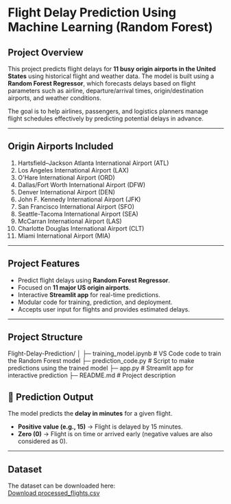 # Flight Delay Prediction Using Machine Learning (Random Forest)

## Project Overview
This project predicts flight delays for **11 busy origin airports in the United States** using historical flight and weather data. The model is built using a **Random Forest Regressor**, which forecasts delays based on flight parameters such as airline, departure/arrival times, origin/destination airports, and weather conditions.  

The goal is to help airlines, passengers, and logistics planners manage flight schedules effectively by predicting potential delays in advance.

---

## Origin Airports Included
1. Hartsfield–Jackson Atlanta International Airport (ATL)  
2. Los Angeles International Airport (LAX)  
3. O'Hare International Airport (ORD)  
4. Dallas/Fort Worth International Airport (DFW)  
5. Denver International Airport (DEN)  
6. John F. Kennedy International Airport (JFK)  
7. San Francisco International Airport (SFO)  
8. Seattle-Tacoma International Airport (SEA)  
9. McCarran International Airport (LAS)  
10. Charlotte Douglas International Airport (CLT)  
11. Miami International Airport (MIA)  

---

## Project Features
- Predict flight delays using **Random Forest Regressor**.  
- Focused on **11 major US origin airports**.  
- Interactive **Streamlit app** for real-time predictions.  
- Modular code for training, prediction, and deployment.  
- Accepts user input for flights and provides estimated delays.  

---

## Project Structure
Flight-Delay-Prediction/
│
├─ training_model.ipynb      # VS Code code to train the Random Forest model
├─ prediction_code.py        # Script to make predictions using the trained model
├─ app.py                    # Streamlit app for interactive prediction
├─ README.md                 # Project description

## 🎯 Prediction Output
The model predicts the **delay in minutes** for a given flight.

- **Positive value (e.g., 15)** → Flight is delayed by 15 minutes.  
- **Zero (0)** → Flight is on time or arrived early (negative values are also considered as 0).


---

## Dataset
The dataset can be downloaded here:  
[Download processed_flights.csv](https://drive.google.com/file/d/16F67103nt6_NQ7o2QiFq_JBLQoLKHAAs/view?usp=drive_link)
